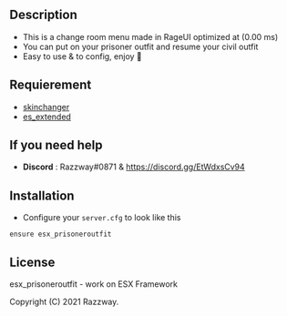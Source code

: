 ## Description
- This is a change room menu made in RageUI optimized at (0.00 ms)
- You can put on your prisoner outfit and resume your civil outfit
- Easy to use & to config, enjoy 🤩

## Requierement 
- [skinchanger](https://github.com/mitlight/skinchanger)
- [es_extended](https://github.com/esx-framework/es_extended)

## If you need help
- **Discord** : Razzway#0871 & https://discord.gg/EtWdxsCv94

## Installation
- Configure your `server.cfg` to look like this

```
ensure esx_prisoneroutfit
```
## License
esx_prisoneroutfit - work on ESX Framework

Copyright (C) 2021 Razzway.
